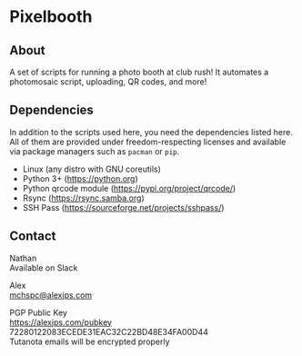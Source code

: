 # Pixelbooth

## About
A set of scripts for running a photo booth at club rush! It automates a photomosaic script, uploading, QR codes, and more!

## Dependencies
In addition to the scripts used here, you need the dependencies listed here.
All of them are provided under freedom-respecting licenses and available via package managers such as `pacman` or `pip`.

- Linux (any distro with GNU coreutils)  
- Python 3+ (https://python.org)  
- Python qrcode module (https://pypi.org/project/qrcode/)  
- Rsync (https://rsync.samba.org)  
- SSH Pass (https://sourceforge.net/projects/sshpass/)

## Contact

Nathan  
Available on Slack

Alex  
mchspc@alexjps.com

PGP Public Key  
https://alexjps.com/pubkey  
72280122083ECEDE31EAC32C22BD48E34FA00D44  
Tutanota emails will be encrypted properly
